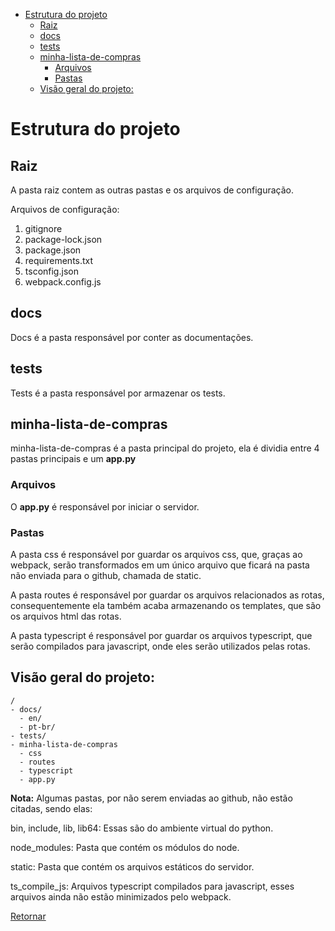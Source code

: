 - [Estrutura do projeto](#estrutura-do-projeto)
  - [Raiz](#raiz)
  - [docs](#docs)
  - [tests](#tests)
  - [minha-lista-de-compras](#minha-lista-de-compras)
    - [Arquivos](#arquivos)
    - [Pastas](#pastas)
  - [Visão geral do projeto:](#visão-geral-do-projeto)

# Estrutura do projeto

## Raiz

A pasta raiz contem as outras pastas e os arquivos de configuração.

Arquivos de configuração: 

1. gitignore
2. package-lock.json
3. package.json
4. requirements.txt
5. tsconfig.json
6. webpack.config.js

## docs

Docs é a pasta responsável por conter as documentações.

## tests

Tests é a pasta responsável por armazenar os tests.

## minha-lista-de-compras

minha-lista-de-compras é a pasta principal do projeto, ela é dividia entre 4 pastas principais e um **app.py**

### Arquivos

O **app.py** é responsável por iniciar o servidor.

### Pastas

A pasta css é responsável por guardar os arquivos css, que, graças ao webpack, serão transformados em um único arquivo que ficará na pasta não enviada para o github, chamada de static.

A pasta routes é responsável por guardar os arquivos relacionados as rotas, consequentemente ela também acaba armazenando os templates, que são os arquivos html das rotas.

A pasta typescript é responsável por guardar os arquivos typescript, que serão compilados para javascript, onde eles serão utilizados pelas rotas.

## Visão geral do projeto:

    /
    - docs/
      - en/
      - pt-br/
    - tests/
    - minha-lista-de-compras
      - css
      - routes
      - typescript
      - app.py

**Nota:** Algumas pastas, por não serem enviadas ao github, não estão citadas, sendo elas:

bin, include, lib, lib64: Essas são do ambiente virtual do python.

node_modules: Pasta que contém os módulos do node.

static: Pasta que contém os arquivos estáticos do servidor.

ts_compile_js: Arquivos typescript compilados para javascript, esses arquivos ainda não estão minimizados pelo webpack.

[Retornar](./README.md)